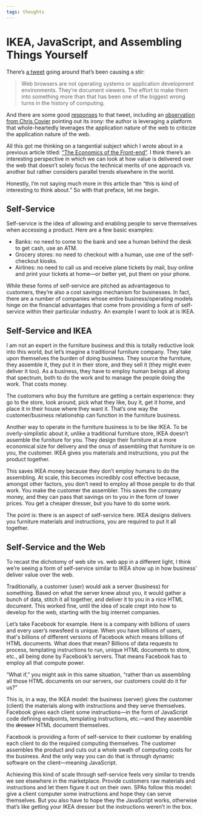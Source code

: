 ```yaml
---
tags: thoughts
---
```


# IKEA, JavaScript, and Assembling Things Yourself

There’s [a tweet](https://twitter.com/kocienda/status/1355344814166876163) going around that’s been causing a stir:

> Web browsers are not operating systems or application development environments. They’re document viewers. The effort to make them into something more than that has been one of the biggest wrong turns in the history of computing.

And there are some good [responses](https://daverupert.com/2021/02/the-web-is-something-different/) to that tweet, including an [observation from Chris Coyier](https://css-tricks.com/the-web-is-for-more-than-document-viewing/) pointing out its irony: the author is leveraging a platform that whole-heartedly leverages the application nature of the web to criticize the application nature of the web.

All this got me thinking on a tangential subject which I wrote about in a previous article titled: [“The Economics of the Front-end”](/2020/economics-of-the-front-end/). I think there’s an interesting perspective in which we can look at how value is delivered over the web that doesn’t solely focus the technical merits of one approach vs. another but rather considers parallel trends elsewhere in the world. 

Honestly, I’m not saying much more in this article than “this is kind of interesting to think about.” So with that preface, let me begin.

## Self-Service

Self-service is the idea of allowing and enabling people to serve themselves when accessing a product. Here are a few basic examples:

- Banks: no need to come to the bank and see a human behind the desk to get cash, use an ATM.
- Grocery stores: no need to checkout with a human, use one of the self-checkout kiosks.
- Airlines: no need to call us and receive plane tickets by mail, buy online and print your tickets at home—or better yet, put them on your phone.

While these forms of self-service are pitched as advantageous to customers, they’re also a cost savings mechanism for businesses. In fact, there are a number of companies whose entire business/operating models hinge on the financial advantages that come from providing a form of self-service within their particular industry. An example I want to look at is IKEA.

## Self-Service and IKEA

I am not an expert in the furniture business and this is totally reductive look into this world, but let’s imagine a traditional furniture company. They take upon themselves the burden of doing business. They source the furniture, they assemble it, they put it in their store, and they sell it (they might even deliver it too). As a business, they have to employ human beings all along that spectrum, both to do the work and to manage the people doing the work. That costs money.

The customers who buy the furniture are getting a certain experience: they go to the store, look around, pick what they like, buy it, get it home, and place it in their house where they want it. That’s one way the customer/business relationship can function in the furniture business.

Another way to operate in the furniture business is to be like IKEA. To be overly-simplistic about it, unlike a traditional furniture store, IKEA doesn’t assemble the furniture for you. They design their furniture at a more economical size for delivery and the onus of assembling that furniture is on you, the customer. IKEA gives you materials and instructions, you put the product together.

This saves IKEA money because they don’t employ humans to do the assembling. At scale, this becomes incredibly cost effective because, amongst other factors, you don’t need to employ all those people to do that work. You make the customer the assembler. This saves the company money, and they can pass that savings on to you in the form of lower prices. You get a cheaper dresser, but you have to do some work.

The point is: there is an aspect of self-service here. IKEA designs delivers you furniture materials and instructions, you are required to put it all together.

## Self-Service and the Web

To recast the dichotomy of web site vs. web app in a different light, I think we’re seeing a form of self-service similar to IKEA show up in how business’ deliver value over the web.

Traditionally, a customer (user) would ask a server (business) for something. Based on what the server knew about you, it would gather a bunch of data, stitch it all together, and deliver it to you in a nice HTML document. This worked fine, until the idea of scale crept into how to develop for the web, starting with the big internet companies.

Let’s take Facebook for example. Here is a company with billions of users and every user’s newsfeed is unique. When you have billions of users, that's billions of different versions of Facebook which means billions of HTML documents. What does that mean? Billions of data requests to process, templating instructions to run, unique HTML documents to store, etc., all being done by Facebook’s servers. That means Facebook has to employ all that compute power. 

“What if,” you might ask in this same situation, “rather than us assembling all those HTML documents on our servers, our customers could do it for us?”

This is, in a way, the IKEA model: the business (server) gives the customer (client) the materials along with instructions and they serve themselves. Facebook gives each client some instructions—in the form of JavaScript code defining endpoints, templating instructions, etc.—and they assemble the ~~dresser~~ HTML document themselves. 

Facebook is providing a form of self-service to their customer by enabling each client to do the required computing themselves. The customer assembles the product and cuts out a whole swath of computing costs for the business. And the only way you can do that is through dynamic software on the client—meaning JavaScript. 

Achieving this kind of scale through self-service feels very similar to trends we see elsewhere in the marketplace. Provide customers raw materials and instructions and let them figure it out on their own. SPAs follow this model: give a client computer some instructions and hope they can serve themselves. But you also have to hope they the JavaScript works, otherwise that’s like getting your IKEA dresser but the instructions weren’t in the box.